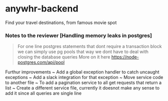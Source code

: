 
# anywhr-backend
Find your travel destinations, from famous movie spot

### Notes to the reviewer [Handling memory leaks in postgres]
> For one line postgres statements that dont require a transaction block we can simply use pg pools 
> that way we dont have to deal with closing the database queries
> More on it here
> https://node-postgres.com/api/pool



Furthur improvements
~ Add a global exception handler to catch uncaught exceptions
~ Add a slack integration  for that exception
~ Move service code to another file
~ To add a pagination service to all get requests that return a list
~ Create a different service file, currently it doesnot make any sense to add it since all queries are single line